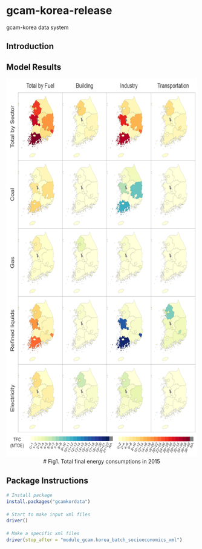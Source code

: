 # gcam-korea-release
gcam-korea data system

## Introduction


## Model Results

<p align="center">
<img src="/res/TFCin2015.png" width="700" height="1000">
# Fig1. Total final energy consumptions in 2015
</p>

## Package Instructions

```R
# Install package
install.packages("gcamkordata")

# Start to make input xml files
driver()

# Make a specific xml files
driver(stop_after = "module_gcam.korea_batch_socioeconomics_xml")
```

